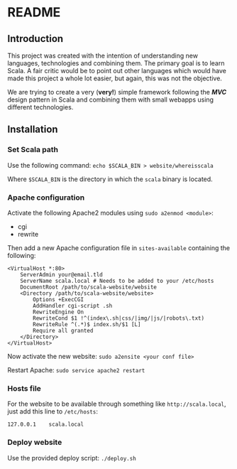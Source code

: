 README
======

Introduction
------------

This project was created with the intention of understanding new languages,
technologies and combining them. The primary goal is to learn Scala. A fair
critic would be to point out other languages which would have made this project
a whole lot easier, but again, this was not the objective.

We are trying to create a very (**very!**) simple framework following the ***MVC***
design pattern in Scala and combining them with small webapps using different
technologies.

Installation
------------

### Set Scala path

Use the following command: `echo $SCALA_BIN > website/whereisscala`

Where `$SCALA_BIN` is the directory in which the `scala` binary is located.

### Apache configuration

Activate the following Apache2 modules using `sudo a2enmod <module>`:

- cgi
- rewrite

Then add a new Apache configuration file in `sites-available` containing the following:

    <VirtualHost *:80>
        ServerAdmin your@email.tld
        ServerName scala.local # Needs to be added to your /etc/hosts
        DocumentRoot /path/to/scala-website/website
        <Directory /path/to/scala-website/website>
            Options +ExecCGI
            AddHandler cgi-script .sh
            RewriteEngine On
            RewriteCond $1 !^(index\.sh|css/|img/|js/|robots\.txt)
            RewriteRule ^(.*)$ index.sh/$1 [L]
            Require all granted
        </Directory>
    </VirtualHost>

Now activate the new website: `sudo a2ensite <your conf file>`

Restart Apache: `sudo service apache2 restart`

### Hosts file

For the website to be available through something like `http://scala.local`, just add this line to `/etc/hosts`:

    127.0.0.1    scala.local

### Deploy website

Use the provided deploy script: `./deploy.sh`
